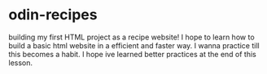 # odin-recipes
building my first HTML project as a recipe website!
I hope to learn how to build a basic html website in a efficient and faster way. I wanna practice till this becomes a habit. I hope ive learned better practices at the end of this lesson. 